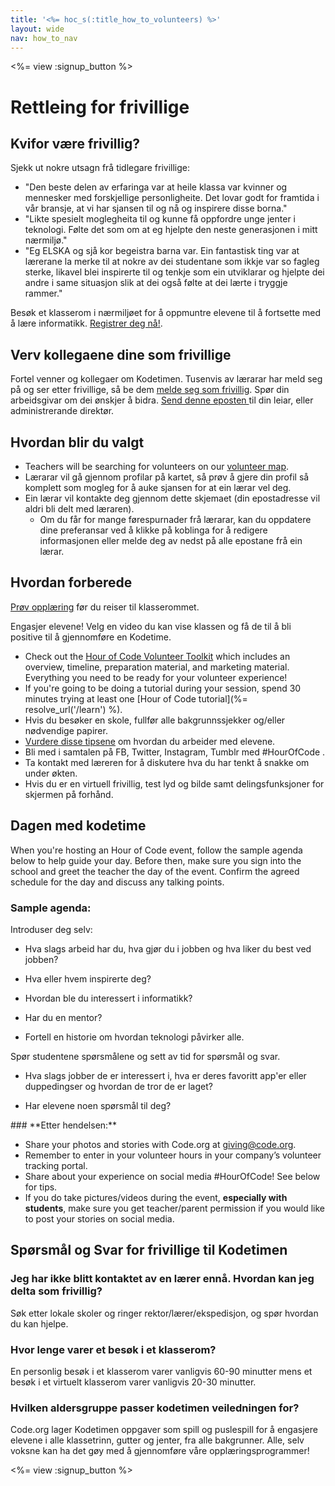 ```yaml
---
title: '<%= hoc_s(:title_how_to_volunteers) %>'
layout: wide
nav: how_to_nav
---
```

<%= view :signup_button %>

# Rettleing for frivillige

## Kvifor være frivillig?

Sjekk ut nokre utsagn frå tidlegare frivillige:

- "Den beste delen av erfaringa var at heile klassa var kvinner og mennesker med forskjellige personligheite. Det lovar godt for framtida i vår bransje, at vi har sjansen til og nå og inspirere disse borna."
- "Likte spesielt moglegheita til og kunne få oppfordre unge jenter i teknologi. Følte det som om at eg hjelpte den neste generasjonen i mitt nærmiljø."
- "Eg ELSKA og sjå kor begeistra barna var. Ein fantastisk ting var at lærerane la merke til at nokre av dei studentane som ikkje var so fagleg sterke, likavel blei inspirerte til og tenkje som ein utviklarar og hjelpte dei andre i same situasjon slik at dei også følte at dei lærte i tryggje rammer."

Besøk et klasserom i nærmiljøet for å oppmuntre elevene til å fortsette med å lære informatikk. [Registrer deg nå!](https://code.org/volunteer/engineer).

## Verv kollegaene dine som frivillige

Fortel venner og kollegaer om Kodetimen. Tusenvis av lærarar har meld seg på og ser etter frivillige, så be dem [melde seg som frivillig](https://code.org/volunteer). Spør din arbeidsgivar om dei ønskjer å bidra. [Send denne eposten ](https://hourofcode.com/promote/resources#email)til din leiar, eller administrerande direktør.

## Hvordan blir du valgt

- Teachers will be searching for volunteers on our [volunteer map](https://code.org/volunteer/local).
- Lærarar vil gå gjennom profilar på kartet, så prøv å gjere din profil så komplett som mogleg for å auke sjansen for at ein lærar vel deg.
- Ein lærar vil kontakte deg gjennom dette skjemaet (din epostadresse vil aldri bli delt med læraren). 
  - Om du får for mange førespurnader frå lærarar, kan du oppdatere dine preferansar ved å klikke på koblinga for å redigere informasjonen eller melde deg av nedst på alle epostane frå ein lærar. 

## Hvordan forberede

[ Prøv opplæring](hourofcode.com/learn) før du reiser til klasserommet.

Engasjer elevene! Velg en video du kan vise klassen og få de til å bli positive til å gjennomføre en Kodetime.

- Check out the [Hour of Code Volunteer Toolkit](/files/hoc-volunteer-toolkit.pdf) which includes an overview, timeline, preparation material, and marketing material. Everything you need to be ready for your volunteer experience!
- If you're going to be doing a tutorial during your session, spend 30 minutes trying at least one [Hour of Code tutorial](%= resolve_url('/learn') %).
- Hvis du besøker en skole, fullfør alle bakgrunnssjekker og/eller nødvendige papirer.
- [Vurdere disse tipsene](https://code.org/files/CSTT_Volunteers.pdf) om hvordan du arbeider med elevene.
- Bli med i samtalen på FB, Twitter, Instagram, Tumblr med #HourOfCode .
- Ta kontakt med læreren for å diskutere hva du har tenkt å snakke om under økten.
- Hvis du er en virtuell frivillig, test lyd og bilde samt delingsfunksjoner for skjermen på forhånd.

## Dagen med kodetime

When you're hosting an Hour of Code event, follow the sample agenda below to help guide your day. Before then, make sure you sign into the school and greet the teacher the day of the event. Confirm the agreed schedule for the day and discuss any talking points.

### **Sample agenda:**

Introduser deg selv: </ul>

- Hva slags arbeid har du, hva gjør du i jobben og hva liker du best ved jobben?
- Hva eller hvem inspirerte deg?
- Hvordan ble du interessert i informatikk?
- Har du en mentor?
- Fortell en historie om hvordan teknologi påvirker alle.</ul></td> </tr> 
  Spør studentene spørsmålene og sett av tid for spørsmål og svar. </ul>
  
  - Hva slags jobber de er interessert i, hva er deres favoritt app'er eller duppedingser og hvordan de tror de er laget? 
  - Har elevene noen spørsmål til deg?</ul></td> </tr> 
    </tbody> </table> 
    ### **Etter hendelsen:**
    
    - Share your photos and stories with Code.org at giving@code.org.
    - Remember to enter in your volunteer hours in your company’s volunteer tracking portal.
    - Share about your experience on social media #HourOfCode! See below for tips. 
    - If you do take pictures/videos during the event, **especially with students**, make sure you get teacher/parent permission if you would like to post your stories on social media.
    ## Spørsmål og Svar for frivillige til Kodetimen
    
    ### **Jeg har ikke blitt kontaktet av en lærer ennå. Hvordan kan jeg delta som frivillig?**
    
    Søk etter lokale skoler og ringer rektor/lærer/ekspedisjon, og spør hvordan du kan hjelpe.
    
    ### **Hvor lenge varer et besøk i et klasserom?**
    
    En personlig besøk i et klasserom varer vanligvis 60-90 minutter mens et besøk i et virtuelt klasserom varer vanligvis 20-30 minutter.
    
    ### **Hvilken aldersgruppe passer kodetimen veiledningen for?**
    
    Code.org lager Kodetimen oppgaver som spill og puslespill for å engasjere elevene i alle klassetrinn, gutter og jenter, fra alle bakgrunner. Alle, selv voksne kan ha det gøy med å gjennomføre våre opplæringsprogrammer!
    
    <%= view :signup_button %>